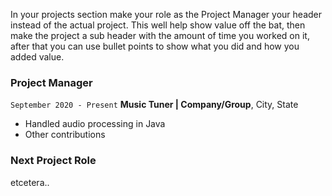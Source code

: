 In your projects section make your role as the Project Manager your header instead of the actual project. This well help show value off the bat, then make the project a sub header with the amount of time you worked on it, after that you can use bullet points to show what you did and how you added value.

### Project Manager 
`September 2020 - Present`
__Music Tuner | Company/Group__, City, State

- Handled audio processing in Java
- Other contributions

### Next Project Role
etcetera..
